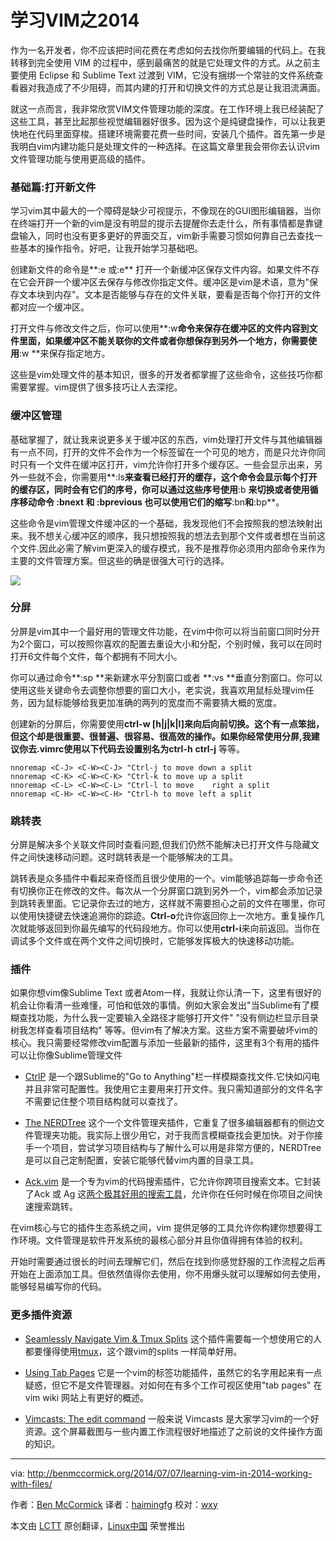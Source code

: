 学习VIM之2014
================================================================================

作为一名开发者，你不应该把时间花费在考虑如何去找你所要编辑的代码上。在我转移到完全使用 VIM 的过程中，感到最痛苦的就是它处理文件的方式。从之前主要使用 Eclipse 和 Sublime Text 过渡到 VIM，它没有捆绑一个常驻的文件系统查看器对我造成了不少阻碍，而其内建的打开和切换文件的方式总是让我泪流满面。

就这一点而言，我非常欣赏VIM文件管理功能的深度。在工作环境上我已经装配了这些工具，甚至比起那些视觉编辑器好很多。因为这个是纯键盘操作，可以让我更快地在代码里面穿梭。搭建环境需要花费一些时间，安装几个插件。首先第一步是我明白vim内建功能只是处理文件的一种选择。在这篇文章里我会带你去认识vim文件管理功能与使用更高级的插件。

### 基础篇:打开新文件 ###

学习vim其中最大的一个障碍是缺少可视提示，不像现在的GUI图形编辑器，当你在终端打开一个新的vim是没有明显的提示去提醒你去走什么，所有事情都是靠键盘输入，同时也没有更多更好的界面交互，vim新手需要习惯如何靠自己去查找一些基本的操作指令。好吧，让我开始学习基础吧。

创建新文件的命令是**:e <filename>或:e** 打开一个新缓冲区保存文件内容。如果文件不存在它会开辟一个缓冲区去保存与修改你指定文件。缓冲区是vim是术语，意为"保存文本块到内存"。文本是否能够与存在的文件关联，要看是否每个你打开的文件都对应一个缓冲区。

打开文件与修改文件之后，你可以使用**:w**命令来保存在缓冲区的文件内容到文件里面，如果缓冲区不能关联你的文件或者你想保存到另外一个地方，你需要使用**:w <filename>**来保存指定地方。

这些是vim处理文件的基本知识，很多的开发者都掌握了这些命令，这些技巧你都需要掌握。vim提供了很多技巧让人去深挖。

### 缓冲区管理 ###

基础掌握了，就让我来说更多关于缓冲区的东西，vim处理打开文件与其他编辑器有一点不同，打开的文件不会作为一个标签留在一个可见的地方，而是只允许你同时只有一个文件在缓冲区打开，vim允许你打开多个缓存区。一些会显示出来，另外一些就不会，你需要用**:ls**来查看已经打开的缓存，这个命令会显示每个打开的缓存区，同时会有它们的序号，你可以通过这些序号使用**:b <buffer-number>**来切换或者使用循序移动命令 **:bnext** 和 **:bprevious** 也可以使用它们的缩写**:bn**和**:bp**。

这些命令是vim管理文件缓冲区的一个基础，我发现他们不会按照我的想法映射出来。我不想关心缓冲区的顺序，我只想按照我的想法去到那个文件或者想在当前这个文件.因此必需了解vim更深入的缓存模式，我不是推荐你必须用内部命令来作为主要的文件管理方案。但这些的确是很强大可行的选择。

![](http://benmccormick.org/content/images/2014/Jul/skitch.jpeg)

### 分屏 ###

分屏是vim其中一个最好用的管理文件功能，在vim中你可以将当前窗口同时分开为2个窗口，可以按照你喜欢的配置去重设大小和分配，个别时候，我可以在同时打开6文件每个文件，每个都拥有不同大小。

你可以通过命令**:sp <filename>**来新建水平分割窗口或者 **:vs <filename>**垂直分割窗口。你可以使用这些关键命令去调整你想要的窗口大小，老实说，我喜欢用鼠标处理vim任务，因为鼠标能够给我更加准确的两列的宽度而不需要猜大概的宽度。

创建新的分屏后，你需要使用**ctrl-w [h|j|k|l]**来向后向前切换。这个有一点笨拙，但这个却是很重要、很普遍、很容易、很高效的操作。如果你经常使用分屏,我建议你去.vimrc使用以下代码去设置别名为**ctrl-h** **ctrl-j** 等等。

    nnoremap <C-J> <C-W><C-J> "Ctrl-j to move down a split  
    nnoremap <C-K> <C-W><C-K> "Ctrl-k to move up a split  
    nnoremap <C-L> <C-W><C-L> "Ctrl-l to move    right a split  
    nnoremap <C-H> <C-W><C-H> "Ctrl-h to move left a split  

### 跳转表 ###

分屏是解决多个关联文件同时查看问题,但我们仍然不能解决已打开文件与隐藏文件之间快速移动问题。这时跳转表是一个能够解决的工具。

跳转表是众多插件中看起来奇怪而且很少使用的一个。vim能够追踪每一步命令还有切换你正在修改的文件。每次从一个分屏窗口跳到另外一个，vim都会添加记录到跳转表里面。它记录你去过的地方，这样就不需要担心之前的文件在哪里，你可以使用快捷键去快速追溯你的踪迹。**Ctrl-o**允许你返回你上一次地方。重复操作几次就能够返回到你最先编写的代码段地方。你可以使用**ctrl-i**来向前返回。当你在调试多个文件或在两个文件之间切换时，它能够发挥极大的快速移动功能。

### 插件 ###

如果你想vim像Sublime Text 或者Atom一样，我就让你认清一下，这里有很好的机会让你看清一些难懂，可怕和低效的事情。例如大家会发出"当Sublime有了模糊查找功能，为什么我一定要输入全路径才能够打开文件" "没有侧边栏显示目录树我怎样查看项目结构" 等等。但vim有了解决方案。这些方案不需要破坏vim的核心。我只需要经常修改vim配置与添加一些最新的插件，这里有3个有用的插件可以让你像Sublime管理文件

- [CtrlP][1] 是一个跟Sublime的"Go to Anything"栏一样模糊查找文件.它快如闪电并且非常可配置性。我使用它主要用来打开文件。我只需知道部分的文件名字不需要记住整个项目结构就可以查找了。

- [The NERDTree][2] 这个一个文件管理夹插件，它重复了很多编辑器都有的侧边文件管理夹功能。我实际上很少用它，对于我而言模糊查找会更加快。对于你接手一个项目，尝试学习项目结构与了解什么可以用是非常方便的，NERDTree是可以自己定制配置，安装它能够代替vim内置的目录工具。

- [Ack.vim][3] 是一个专为vim的代码搜索插件，它允许你跨项目搜索文本。它封装了Ack 或 Ag 这[两个极其好用的搜索工具][4]，允许你在任何时候在你项目之间快速搜索跳转。

在vim核心与它的插件生态系统之间，vim 提供足够的工具允许你构建你想要得工作环境。文件管理是软件开发系统的最核心部分并且你值得拥有体验的权利。

开始时需要通过很长的时间去理解它们，然后在找到你感觉舒服的工作流程之后再开始在上面添加工具。但依然值得你去使用，你不用爆头就可以理解如何去使用，能够轻易编写你的代码。

### 更多插件资源 ###

- [Seamlessly Navigate Vim & Tmux Splits][5] 这个插件需要每一个想使用它的人都要懂得使用[tmux][6]，这个跟vim的splits 一样简单好用。

- [Using Tab Pages][7] 它是一个vim的标签功能插件，虽然它的名字用起来有一点疑惑，但它不是文件管理器。对如何在有多个工作可视区使用"tab pages" 在vim wiki 网站上有更好的概述。

- [Vimcasts: The edit command][8] 一般来说 Vimcasts 是大家学习vim的一个好资源。这个屏幕截图与一些内置工作流程很好地描述了之前说的文件操作方面的知识。


--------------------------------------------------------------------------------

via: http://benmccormick.org/2014/07/07/learning-vim-in-2014-working-with-files/

作者：[Ben McCormick][a]
译者：[haimingfg](https://github.com/haimingfg)
校对：[wxy](https://github.com/wxy)

本文由 [LCTT](https://github.com/LCTT/TranslateProject) 原创翻译，[Linux中国](http://linux.cn/) 荣誉推出

[a]:http://benmccormick.org/2014/07/07/learning-vim-in-2014-working-with-files/
[1]:https://github.com/kien/ctrlp.vim
[2]:https://github.com/scrooloose/nerdtree
[3]:https://github.com/mileszs/ack.vim
[4]:http://benmccormick.org/2013/11/25/a-look-at-ack/
[5]:http://robots.thoughtbot.com/seamlessly-navigate-vim-and-tmux-splits
[6]:http://tmux.sourceforge.net/
[7]:http://vim.wikia.com/wiki/Using_tab_pages
[8]:http://vimcasts.org/episodes/the-edit-command/
[9]:http://feedpress.me/benmccormick
[10]:http://eepurl.com/WFYon
[11]:http://benmccormick.org/2014/07/14/learning-vim-in-2014-configuring-vim/
[12]:http://benmccormick.org/2014/06/30/learning-vim-in-2014-the-basics/
[13]:http://benmccormick.org/2014/07/02/learning-vim-in-2014-vim-as-language/

